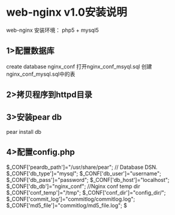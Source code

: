 # web-nginx v1.0安装说明 #
web-nginx 安装环境：
php5 + mysql5
## 1>配置数据库 ##
create database nginx\_conf
打开nginx\_conf\_msyql.sql
创建nginx\_conf\_mysql.sql中的表
## 2>拷贝程序到httpd目录 ##
## 3>安装pear db ##
pear install db
## 4>配置config.php ##
$_CONF['peardb\_path']="/usr/share/pear";
// Database DSN.
$_CONF['db\_type']="mysql";
$_CONF['db\_user']="username";
$_CONF['db\_pass']="password";
$_CONF['db\_host']="localhost";
$_CONF['db\_db']="nginx\_conf";
//Nginx conf temp dir
$_CONF['conf\_temp']="/tmp";
$_CONF['conf\_dir']="config\_dir/";
$_CONF['commit\_log']="commitlog/commitlog.log";
$_CONF['md5\_file']="commitlog/md5\_file.log";
$